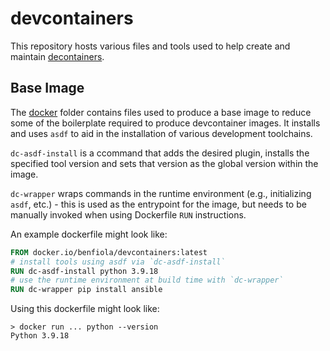# devcontainers

This repository hosts various files and tools used to help create and maintain [decontainers](https://containers.dev/).

## Base Image

The [docker](./docker) folder contains files used to produce a base image to reduce some of the boilerplate required to produce devcontainer images.  It installs and uses `asdf` to aid in the installation  of various development toolchains.

`dc-asdf-install` is a ccommand that adds the desired plugin, installs the specified tool version and sets that version as the global version within the image.

`dc-wrapper` wraps commands in the runtime environment (e.g., initializing `asdf`, etc.) - this is used as the entrypoint for the image, but needs to be manually invoked when using Dockerfile `RUN` instructions.  

An example dockerfile might look like:

```Dockerfile
FROM docker.io/benfiola/devcontainers:latest
# install tools using asdf via `dc-asdf-install`
RUN dc-asdf-install python 3.9.18
# use the runtime environment at build time with `dc-wrapper`
RUN dc-wrapper pip install ansible
```

Using this dockerfile might look like:

```
> docker run ... python --version
Python 3.9.18
```
